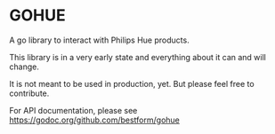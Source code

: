 GOHUE
=====

A go library to interact with Philips Hue products.

This library is in a very early state and everything about it can and will change.

It is not meant to be used in production, yet. But please feel free to contribute.

For API documentation, please see https://godoc.org/github.com/bestform/gohue